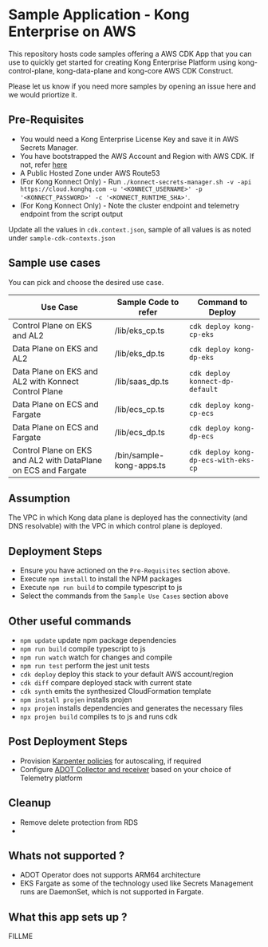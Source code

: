 # Sample Application - Kong Enterprise on AWS

This repository hosts code samples offering a AWS CDK App that you can use to quickly get started for creating Kong Enterprise Platform using kong-control-plane, kong-data-plane and kong-core AWS CDK Construct. 

Please let us know if you need more samples by opening an issue here and we would priortize it.

## Pre-Requisites

* You would need a Kong Enterprise License Key and save it in AWS Secrets Manager. 
* You have bootstrapped the AWS Account and Region with AWS CDK. If not, refer [here](https://docs.aws.amazon.com/cdk/v2/guide/bootstrapping.html)
* A Public Hosted Zone under AWS Route53
* (For Kong Konnect Only) - Run `./konnect-secrets-manager.sh -v -api https://cloud.konghq.com -u '<KONNECT_USERNAME>' -p '<KONNECT_PASSWORD>' -c '<KONNECT_RUNTIME_SHA>'`.
* (For Kong Konnect Only) - Note the cluster endpoint and telemetry endpoint from the script output

Update all the values in `cdk.context.json`, sample of all values is as noted under `sample-cdk-contexts.json`

## Sample use cases

You can pick and choose the desired use case. 

|Use Case | Sample Code to refer  | Command to Deploy | 
--- | --- | --- | 
|Control Plane on EKS and AL2 | /lib/eks_cp.ts| `cdk deploy kong-cp-eks`
|Data Plane on EKS and AL2 | /lib/eks_dp.ts| `cdk deploy kong-dp-eks`
|Data Plane on EKS and AL2 with Konnect Control Plane| /lib/saas_dp.ts| `cdk deploy konnect-dp-default`
|Data Plane on ECS and Fargate | /lib/ecs_cp.ts| `cdk deploy kong-cp-ecs`
|Data Plane on ECS and Fargate | /lib/ecs_dp.ts| `cdk deploy kong-dp-ecs`
|Control Plane on EKS and AL2 with DataPlane on ECS and Fargate | /bin/sample-kong-apps.ts| `cdk deploy kong-dp-ecs-with-eks-cp`


## Assumption

The VPC in which Kong data plane is deployed has the connectivity (and DNS resolvable) with the VPC in which control plane is deployed.

## Deployment Steps

* Ensure you have actioned on the `Pre-Requisites` section above.
* Execute `npm install` to install the NPM packages
* Execute `npm run build` to compile typescript to js
* Select the commands from the `Sample Use Cases` section above
## Other useful commands

 * `npm update`         update npm package dependencies
 * `npm run build`      compile typescript to js
 * `npm run watch`      watch for changes and compile
 * `npm run test`       perform the jest unit tests
 * `cdk deploy`         deploy this stack to your default AWS account/region
 * `cdk diff`           compare deployed stack with current state
 * `cdk synth`          emits the synthesized CloudFormation template
 * `npm install projen` installs projen
 * `npx projen`         installs dependencies and generates the necessary files
 * `npx projen build`   compiles ts to js and runs cdk

## Post Deployment Steps

* Provision [Karpenter policies](https://karpenter.sh/v0.11.1/tasks/provisioning/) for autoscaling, if required
* Configure [ADOT Collector and receiver](https://docs.aws.amazon.com/eks/latest/userguide/deploy-collector.html) based on your choice of Telemetry platform
## Cleanup

* Remove delete protection from RDS
* 

## Whats not supported ?

* ADOT Operator does not supports ARM64 architecture
* EKS Fargate as some of the technology used like Secrets Management runs are DaemonSet, which is not supported in Fargate.

## What this app sets up ?

FILLME